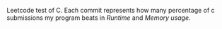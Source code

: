 Leetcode test of C.
Each commit represents how many percentage of c submissions my program beats in *Runtime* and *Memory usage*.
